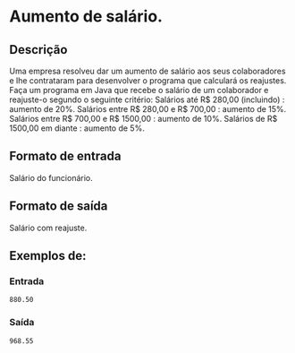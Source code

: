 # Aumento de salário.

## Descrição
Uma empresa resolveu dar um aumento de salário aos seus colaboradores e lhe contrataram para desenvolver o programa que calculará os reajustes. Faça um programa em Java que recebe o salário de um colaborador e reajuste-o segundo o seguinte critério: Salários até R$ 280,00 (incluindo) : aumento de 20%. Salários entre R$ 280,00 e R$ 700,00 : aumento de 15%. Salários entre R$ 700,00 e R$ 1500,00 : aumento de 10%.  Salários de R$ 1500,00 em diante : aumento de 5%.

## Formato de entrada

Salário do funcionário.

## Formato de saída

Salário com reajuste.

## Exemplos de:

### Entrada
    880.50
    
### Saída
    968.55